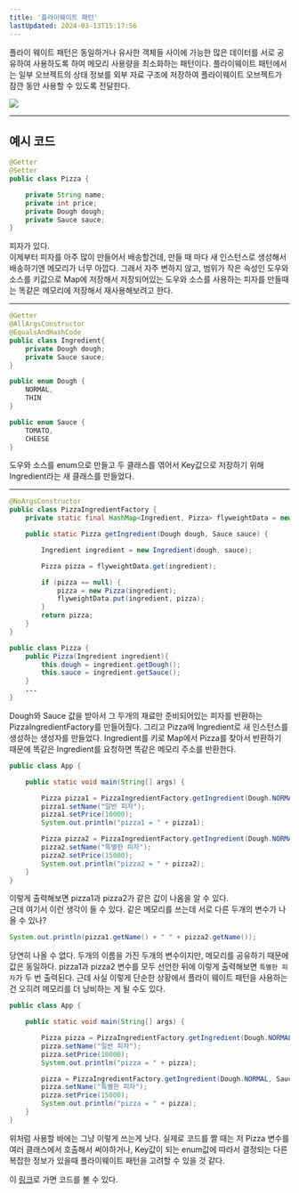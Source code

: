 ```yaml
---
title: '플라이웨이트 패턴'
lastUpdated: 2024-03-13T15:17:56
---
```

플라이 웨이트 패턴은 동일하거나 유사한 객체들 사이에 가능한 많은 데이터를 서로 공유하여 사용하도록 하여 메모리 사용량을 최소화하는 패턴이다. 플라이웨이트 패턴에서는 일부 오브젝트의 상태 정보를 외부 자료 구조에 저장하여 플라이웨이트 오브젝트가 잠깐 동안 사용할 수 있도록 전달한다.

<img src="https://blog.kakaocdn.net/dn/bmXxUU/btrpcO3CO2L/r6kSalIbyKTkIKuZqO2fH1/img.png">

---

## 예시 코드

```java
@Getter
@Setter
public class Pizza {

    private String name;
    private int price;
    private Dough dough;
    private Sauce sauce;
}
```

피자가 있다.<br>
이제부터 피자를 아주 많이 만들어서 배송할건데, 만들 때 마다 새 인스턴스로 생성해서 배송하기엔 메모리가 너무 아깝다. 그래서 자주 변하지 않고, 범위가 작은 속성인 도우와 소스를 키값으로 Map에 저장해서 저장되어있는 도우와 소스를 사용하는 피자를 만들때는 똑같은 메모리에 저장해서 재사용해보려고 한다.

---

```java
@Getter
@AllArgsConstructor
@EqualsAndHashCode
public class Ingredient{
    private Dough dough;
    private Sauce sauce;
}

public enum Dough {
    NORMAL,
    THIN
}

public enum Sauce {
    TOMATO,
    CHEESE
}
```

도우와 소스를 enum으로 만들고 두 클래스를 엮어서 Key값으로 저장하기 위해 Ingredient라는 새 클래스를 만들었다.

---

```java
@NoArgsConstructor
public class PizzaIngredientFactory {
    private static final HashMap<Ingredient, Pizza> flyweightData = new HashMap<>();

    public static Pizza getIngredient(Dough dough, Sauce sauce) {

        Ingredient ingredient = new Ingredient(dough, sauce);

        Pizza pizza = flyweightData.get(ingredient);

        if (pizza == null) {
            pizza = new Pizza(ingredient);
            flyweightData.put(ingredient, pizza);
        }
        return pizza;
    }
}

public class Pizza {
    public Pizza(Ingredient ingredient){
        this.dough = ingredient.getDough();
        this.sauce = ingredient.getSauce();
    }
    ...
}
```

Dough와 Sauce 값을 받아서 그 두개의 재료만 준비되어있는 피자를 반환하는 PizzaIngredientFactory를 만들어줬다. 그리고 Pizza에 Ingredient로 새 인스턴스를 생성하는 생성자를 만들었다. Ingredient를 키로 Map에서 Pizza를 찾아서 반환하기 때문에 똑같은 Ingredient를 요청하면 똑같은 메모리 주소를 반환한다.

```java
public class App {

    public static void main(String[] args) {

        Pizza pizza1 = PizzaIngredientFactory.getIngredient(Dough.NORMAL, Sauce.TOMATO);
        pizza1.setName("일반 피자");
        pizza1.setPrice(10000);
        System.out.println("pizza1 = " + pizza1);

        Pizza pizza2 = PizzaIngredientFactory.getIngredient(Dough.NORMAL, Sauce.TOMATO);
        pizza2.setName("특별한 피자");
        pizza2.setPrice(15000);
        System.out.println("pizza2 = " + pizza2);
    }
}
```

이렇게 출력해보면 pizza1과 pizza2가 같은 값이 나옴을 알 수 있다.<br>
근데 여기서 이런 생각이 들 수 있다. 같은 메모리를 쓰는데 서로 다른 두개의 변수가 나올 수 있나?

```java
System.out.println(pizza1.getName() + " " + pizza2.getName());
```

당연히 나올 수 없다. 두개의 이름을 가진 두개의 변수이지만, 메모리를 공유하기 때문에 값은 동일하다. pizza1과 pizza2 변수를 모두 선언한 뒤에 이렇게 출력해보면 `특별한 피자`가 두 번 출력된다. 근데 사실 이렇게 단순한 상황에서 플라이 웨이트 패턴을 사용하는건 오히려 메모리를 더 낭비하는 게 될 수도 있다.

```java
public class App {

    public static void main(String[] args) {

        Pizza pizza = PizzaIngredientFactory.getIngredient(Dough.NORMAL, Sauce.TOMATO);
        pizza.setName("일반 피자");
        pizza.setPrice(10000);
        System.out.println("pizza = " + pizza);

        pizza = PizzaIngredientFactory.getIngredient(Dough.NORMAL, Sauce.TOMATO);
        pizza.setName("특별한 피자");
        pizza.setPrice(15000);
        System.out.println("pizza = " + pizza);
    }
}
```

위처럼 사용할 바에는 그냥 이렇게 쓰는게 낫다. 실제로 코드를 짤 때는 저 Pizza 변수를 여러 클래스에서 호출해서 써야하거나, Key값이 되는 enum값에 따라서 결정되는 다른 복잡한 정보가 있을때 플라이웨이트 패턴을 고려할 수 있을 것 같다.

이 <a href="https://github.com/rlaisqls/GoF-DesignPatterns/tree/master/src/main/java/com/study/gof/designpattrens/_02_StructuralPatterns/flyweight">링크</a>로 가면 코드를 볼 수 있다.